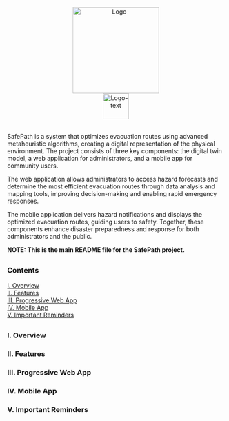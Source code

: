 <div align="center">
  <img src="https://github.com/user-attachments/assets/6b9a200d-e747-451e-8297-a6c58d62358c" alt="Logo" width="200" height="200"><br>
  <img src="https://github.com/user-attachments/assets/94e44077-bd58-4fa2-bb8a-941a8307db22" alt="Logo-text" height="60">
</div><br>

SafePath is a system that optimizes evacuation routes using advanced metaheuristic algorithms, creating a digital representation of the physical environment. The project consists of three key components: the digital twin model, a web application for administrators, and a mobile app for community users.

The web application allows administrators to access hazard forecasts and determine the most efficient evacuation routes through data analysis and mapping tools, improving decision-making and enabling rapid emergency responses.

The mobile application delivers hazard notifications and displays the optimized evacuation routes, guiding users to safety. Together, these components enhance disaster preparedness and response for both administrators and the public.

**NOTE: This is the main README file for the SafePath project.**

##

### Contents
[I. Overview]()<br>
[II. Features]()<br>
[III. Progressive Web App]()<br>
[IV. Mobile App]()<br>
[V. Important Reminders]()<br>

##

### I. Overview
### II. Features
### III. Progressive Web App
### IV. Mobile App
### V. Important Reminders
